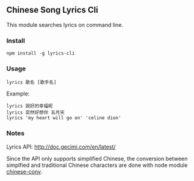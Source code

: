 ## Chinese Song Lyrics Cli

This module searches lyrics on command line.

### Install

```shell
npm install -g lyrics-cli
```

### Usage

```
lyrics 歌名 [歌手名]
```

Example:

```
lyrics 說好的幸福呢
lyrics 突然好想你 五月天
lyrics 'my heart will go on' 'celine dion'
```

### Notes

Lyrics API: http://doc.gecimi.com/en/latest/

Since the API only supports simplified Chinese, the conversion between simplfied and traditional Chinese characters are done with node module [chinese-conv](https://github.com/Pleasurazy/chinese-conv).
